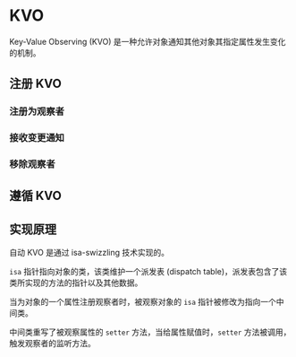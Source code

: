 # KVO

Key-Value Observing (KVO) 是一种允许对象通知其他对象其指定属性发生变化的机制。

## 注册 KVO

### 注册为观察者

### 接收变更通知

### 移除观察者

## 遵循 KVO

## 实现原理

自动 KVO 是通过 isa-swizzling 技术实现的。

`isa` 指针指向对象的类，该类维护一个派发表 (dispatch table)，派发表包含了该类所实现的方法的指针以及其他数据。

当为对象的一个属性注册观察者时，被观察对象的 `isa` 指针被修改为指向一个中间类。

中间类重写了被观察属性的 `setter` 方法，当给属性赋值时，`setter` 方法被调用，触发观察者的监听方法。
